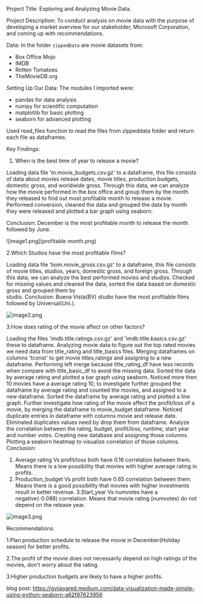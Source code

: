 


Project Title: Exploring and Analyzing Movie Data.

Project Description:
    To conduct analysis on movie data with the purpose of developing a market 
    overview for our stakeholder, Microsoft Corporation, and coming up with
    recommendations.

Data:
    In the folder `zippedData` are movie datasets from:

* Box Office Mojo
* IMDB
* Rotten Tomatoes
* TheMovieDB.org 

Setting Up Our Data:
The modules I imported were:

- pandas for data analysis
- numpy for scientific computation
- matplotlib for basic plotting
- seaborn for advanced plotting

Used read_files function to read the files from zippeddata folder and return each file as dataframes.

Key Findings:

1. When is the best time of year to release a movie?

Loading data file 'tn.movie_budgets.csv.gz' to a dataframe, this file consists of data about movies release dates, movie titles, production budgets, domestic gross, and worldwide gross. Through this data, we can analyze how the movie performed in the box office and group them by the month they released to find out most profitable month to release a movie.
Performed conversion, cleaned the data and grouped the data by month they were released and plotted a bar graph
using seaborn.

Conclusion: December is the most profitable month to release the month followed by June.


![image1.png](profitable month.png)

2.Which Studios have the most profitable films?

Loading data file 'bom.movie_gross.csv.gz' to a dataframe, this file consists of movie titles, studios, years, domestic gross, and foreign gross. Through this data, we can analyze the best performed movies and studios.
Checked for missing values and cleaned the data, sorted the data based on domestic gross and grouped them by  
studio.
Conclusion: Buena Vista(BV) studio have the most profitable films followed by Universal(Uni.).

![image2.png](attachment:image.png)

3.How does rating of the movie affect  on other factors?
 
 Loading the files 'imdb.title.ratings.csv.gz' and 'imdb.title.basics.csv.gz' these to dataframe. 
Analyzing movie data to figure out the top rated movies we need data from title_rating and title_basics files. 
Merging dataframes on columns 'tconst' to get movie titles,ratings and assigning to a new dataframe. Performing left merge because title_rating_df have less records when compare with title_basic_df to avoid the missing data.
Sorted the data by average rating and plotted a bar graph using seaborn. 
Noticed more then 10 movies have a average rating 10, to investigate further grouped the dataframe by average rating  and counted the movies, and assigned to a new dataframe. Sorted the dataframe by average rating and plotted a line graph.
Further investigate how rating of the movie affect the profit/loss of a movie, by merging the dataframe to movie_budget dataframe. Noticed duplicate entries in dataframe with columns movie and release date. Eliminated duplicates values need by drop them from dataframe. Analyze the correlation between the rating, budget, profit/loss, runtime, start year and number votes. Creating new database and assigning those columns. Plotting a seaborn heatmap to visualize correlation of those columns.
Conclusion:
1. Average rating Vs profit/loss both have 0.16 correlation between them. Means there is a low possibility that movies with higher average rating in profits.
2. Production_budget Vs profit both have 0.65 correlation between them. Means there is a good possibility that movies with higher investments result in better revenue.
3.Start_year Vs numvotes have a negative(-0.088) correlation. Means that movie rating (numvotes) do not depend on the release year.


![image3.png](attachment:image.png)

Recommendations:

1.Plan production schedule to release the movie in December(Holiday season) for better profits.

2.The profit of the movie does not necessarily depend on high ratings of the movies, don't worry about the rating.

3.Higher production budgets are likely to have a higher profits.

blog post: https://gvijayared.medium.com/data-visualization-made-simple-using-python-seaborn-a62f87623956
